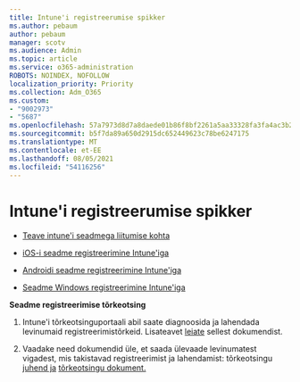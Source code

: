 ```yaml
---
title: Intune'i registreerumise spikker
ms.author: pebaum
author: pebaum
manager: scotv
ms.audience: Admin
ms.topic: article
ms.service: o365-administration
ROBOTS: NOINDEX, NOFOLLOW
localization_priority: Priority
ms.collection: Adm_O365
ms.custom:
- "9002973"
- "5687"
ms.openlocfilehash: 57a7973d8d7a8daede01b86f8bf2261a5aa33328fa3fa4ac3b2e0a8967ee964b
ms.sourcegitcommit: b5f7da89a650d2915dc652449623c78be6247175
ms.translationtype: MT
ms.contentlocale: et-EE
ms.lasthandoff: 08/05/2021
ms.locfileid: "54116256"
---
```

# <a name="help-with-intune-enrollment"></a>Intune'i registreerumise spikker


- [Teave intune'i seadmega liitumise kohta](https://docs.microsoft.com/intune/device-enrollment)

- [iOS-i seadme registreerimine Intune'iga](https://docs.microsoft.com/intune/ios-enroll)

- [Androidi seadme registreerimine Intune'iga](https://docs.microsoft.com/intune/android-enroll)

- [Seadme Windows registreerimine Intune'iga](https://docs.microsoft.com/intune/windows-enroll)

**Seadme registreerimise tõrkeotsing**

1. Intune'i tõrkeotsinguportaali abil saate diagnoosida ja lahendada levinumaid registreerimistõrkeid. Lisateavet [leiate](https://docs.microsoft.com/intune/help-desk-operators) sellest dokumendist.

2. Vaadake need dokumendid üle, et saada ülevaade levinumatest vigadest, mis takistavad registreerimist ja lahendamist: tõrkeotsingu [juhend ja](https://support.microsoft.com/help/4469913/troubleshooting-windows-device-enrollment-problems-in-microsoft-intune) [tõrkeotsingu dokument.](https://docs.microsoft.com/intune/troubleshoot-device-enrollment-in-intune)